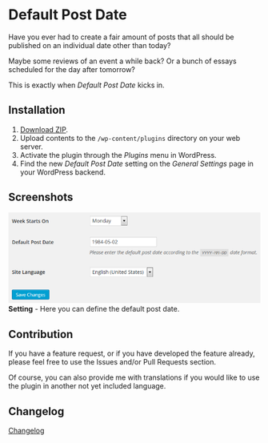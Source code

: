 # Default Post Date

Have you ever had to create a fair amount of posts that all should be published on an individual date other than today?

Maybe some reviews of an event a while back? Or a bunch of essays scheduled for the day after tomorrow?

This is exactly when _Default Post Date_ kicks in.

## Installation

1. [Download ZIP](https://github.com/tfrommen/default-post-date/archive/master.zip).
1. Upload contents to the `/wp-content/plugins` directory on your web server.
1. Activate the plugin through the _Plugins_ menu in WordPress.
1. Find the new _Default Post Date_ setting on the _General Settings_ page in your WordPress backend.

## Screenshots

![Setting](assets/screenshot-1.png)  
**Setting** - Here you can define the default post date.

## Contribution

If you have a feature request, or if you have developed the feature already, please feel free to use the Issues and/or Pull Requests section.

Of course, you can also provide me with translations if you would like to use the plugin in another not yet included language.

## Changelog

[Changelog](CHANGELOG.md)
